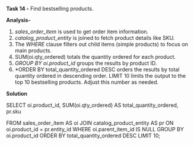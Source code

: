**Task 14 -** Find bestselling products.

**Analysis-** 

1. *sales_order_item* is used to get order item information.
2. *catalog_product_entity* is joined to fetch product details like SKU.
3. The *WHERE* clause filters out child items (simple products) to focus on main products.
4. SUM(oi.qty_ordered) totals the quantity ordered for each product.
5. *GROUP BY oi.product_id* groups the results by product ID.
6. *ORDER BY total_quantity_ordered DESC orders the results by total quantity ordered in descending order.
LIMIT 10 limits the output to the top 10 bestselling products. Adjust this number as needed.

**Solution**

SELECT
    oi.product_id,
    SUM(oi.qty_ordered) AS total_quantity_ordered,
    pr.sku
    
FROM
    sales_order_item AS oi
JOIN catalog_product_entity AS pr
ON
    oi.product_id = pr.entity_id
WHERE
    oi.parent_item_id IS NULL
GROUP BY
    oi.product_id
ORDER BY
    total_quantity_ordered
DESC
LIMIT 10;
